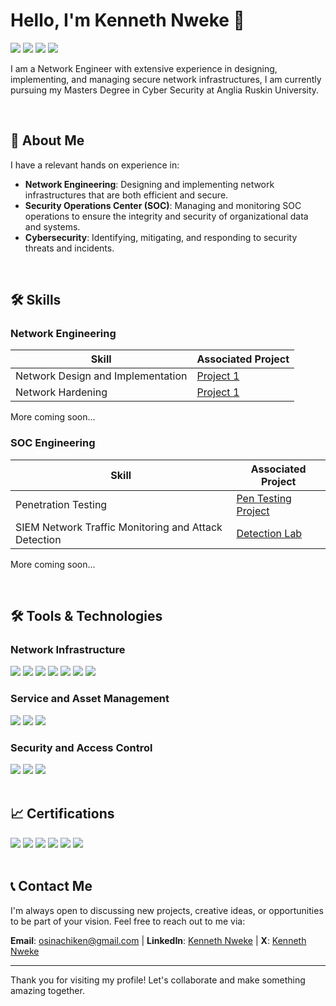 # Hello, I'm Kenneth Nweke 👋

<a href="https://www.linkedin.com/in/kenneth-nweke-4a9456185/"><img src="https://img.shields.io/badge/-LinkedIn-0072b1?&style=for-the-badge&logo=linkedin&logoColor=white" /></a>
<a href="https://www.credly.com/users/kenneth-nweke"><img src="https://img.shields.io/badge/-Credly-FF6F00?&style=for-the-badge&logo=credly&logoColor=white" /></a>
<a href="https://www.x.com/Kenneth80923528"><img src="https://img.shields.io/badge/-X-000000?&style=for-the-badge&logo=x&logoColor=white" /></a>
<a href="https://github.com/KennethNweke/Media"><img src="https://img.shields.io/badge/-X-000000?&style=for-the-badge&logo=x&logoColor=white" /></a>

I am a Network Engineer with extensive experience in designing, implementing, and managing secure network infrastructures, I am currently pursuing my Masters Degree in Cyber Security at Anglia Ruskin University. 

<br>

## 🚀 About Me

I have a relevant hands on experience in:
- **Network Engineering**: Designing and implementing network infrastructures that are both efficient and secure.
- **Security Operations Center (SOC)**: Managing and monitoring SOC operations to ensure the integrity and security of organizational data and systems.
- **Cybersecurity**: Identifying, mitigating, and responding to security threats and incidents.

<br>

## 🛠 Skills


### Network Engineering

| Skill                                         | Associated Project         |
|-----------------------------------------------|----------------------------|
| Network Design and Implementation | <a href="https://github.com/KennethNweke/Hotel-System-Network-Design/blob/main/README.md">Project 1</a>|
| Network Hardening  | <a href="https://github.com/KennethNweke/NetworkHardening">Project 1</a>|
More coming soon...

### SOC Engineering

| Skill                                         | Associated Project         |
|-----------------------------------------------|----------------------------|
| Penetration Testing          | <a href="https://github.com/KennethNweke/PenTesting">Pen Testing Project</a>|
| SIEM Network Traffic Monitoring and Attack Detection | <a href="">Detection Lab</a>|
More coming soon...


<br>


## 🛠 Tools & Technologies

### Network Infrastructure
<div>
    <img src="https://img.shields.io/badge/-Cisco-1A1A1A?style=for-the-badge&logo=cisco&logoColor=white" />
    <img src="https://img.shields.io/badge/-FortiGate-EE3124?style=for-the-badge&logo=Fortinet&logoColor=white" />
    <img src="https://img.shields.io/badge/-Wireshark-1679A7?&style=for-the-badge&logo=Wireshark&logoColor=white" />
    <img src="https://img.shields.io/badge/-AWS-232F3E?style=for-the-badge&logo=amazon&logoColor=white" />
    <img src="https://img.shields.io/badge/-Microsoft%20365-0078D4?style=for-the-badge&logo=microsoft&logoColor=white" />
    <img src="https://img.shields.io/badge/-Google%20Workspace-4285F4?style=for-the-badge&logo=google&logoColor=white" />
    <img src="https://img.shields.io/badge/-VMware%20ESXi-607078?style=for-the-badge&logo=vmware&logoColor=white" />
</div>

### Service and Asset Management
<div>
    <img src="https://img.shields.io/badge/-GLPI-2C5BB4?style=for-the-badge&logo=glpi&logoColor=white" />
    <img src="https://img.shields.io/badge/-Zendesk-03363D?style=for-the-badge&logo=zendesk&logoColor=white" />
    <img src="https://img.shields.io/badge/-Freshdesk-78B657?style=for-the-badge&logo=freshdesk&logoColor=white" />
</div>

### Security and Access Control
<div>
    <img src="https://img.shields.io/badge/-Hikvision-FF3300?style=for-the-badge&logo=hikvision&logoColor=white" />
    <img src="https://img.shields.io/badge/-ACTi-FF4500?style=for-the-badge&logo=acti&logoColor=white" />
    <img src="https://img.shields.io/badge/-ZKTeco-2DB92D?style=for-the-badge&logo=zkteco&logoColor=white" />
</a>
    
</div>

<br>

## 📈 Certifications 

<div>
<img src="https://img.shields.io/badge/-CCNA-1A1A1A?&style=for-the-badge&logo=cisco&logoColor=white" />
<img src="https://img.shields.io/badge/-Security%2B-FF0000?&style=for-the-badge&logo=CompTIA&logoColor=white" />
<img src="https://img.shields.io/badge/-AWS%20CLF-232F3E?&style=for-the-badge&logo=amazon&logoColor=white" />
<img src="https://img.shields.io/badge/-MS%20AZ%20900-0078D4?&style=for-the-badge&logo=microsoft&logoColor=white" />
<img src="https://img.shields.io/badge/-ISC2%20CC-006400?&style=for-the-badge&logo=ISC2&logoColor=white" />
<a href="https://www.credly.com/users/kenneth-nweke"><img src="https://img.shields.io/badge/-Credly-FF6F00?&style=for-the-badge&logo=cedly&logoColor=white" /></a>
</div>

<br>

## 📞 Contact Me

I'm always open to discussing new projects, creative ideas, or opportunities to be part of your vision. Feel free to reach out to me via:

**Email**: [osinachiken@gmail.com](mailto:osinachiken@gmail.com) | **LinkedIn**: [Kenneth Nweke](https://www.linkedin.com/in/kenneth-nweke-4a9456185/) | **X**: [Kenneth Nweke](https://www.linkedin.com/in/yourprofile)

---

Thank you for visiting my profile! Let's collaborate and make something amazing together.
